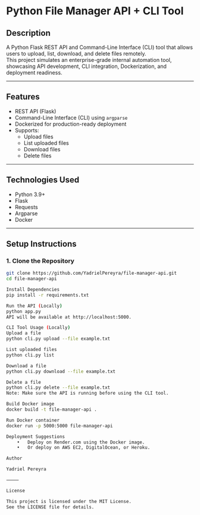 # Python File Manager API + CLI Tool

## Description
A Python Flask REST API and Command-Line Interface (CLI) tool that allows users to upload, list, download, and delete files remotely.  
This project simulates an enterprise-grade internal automation tool, showcasing API development, CLI integration, Dockerization, and deployment readiness.

---

## Features
- REST API (Flask)
- Command-Line Interface (CLI) using `argparse`
- Dockerized for production-ready deployment
- Supports:
  - Upload files
  - List uploaded files
  - Download files
  - Delete files

---

## Technologies Used
- Python 3.9+
- Flask
- Requests
- Argparse
- Docker

---

## Setup Instructions

### 1. Clone the Repository
```bash
git clone https://github.com/YadrielPereyra/file-manager-api.git
cd file-manager-api

Install Dependencies
pip install -r requirements.txt

Run the API (Locally)
python app.py
API will be available at http://localhost:5000.

CLI Tool Usage (Locally)
Upload a file
python cli.py upload --file example.txt

List uploaded files
python cli.py list

Download a file
python cli.py download --file example.txt

Delete a file
python cli.py delete --file example.txt
Note: Make sure the API is running before using the CLI tool.

Build Docker image
docker build -t file-manager-api .

Run Docker container
docker run -p 5000:5000 file-manager-api

Deployment Suggestions
	•	Deploy on Render.com using the Docker image.
	•	Or deploy on AWS EC2, DigitalOcean, or Heroku.

Author

Yadriel Pereyra

⸻

License

This project is licensed under the MIT License.
See the LICENSE file for details.

